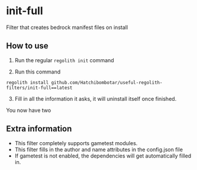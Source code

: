 # init-full
Filter that creates bedrock manifest files on install

## How to use
1. Run the regular `regolith init` command

2. Run this command
```
regolith install github.com/Hatchibombotar/useful-regolith-filters/init-full==latest
```

3. Fill in all the information it asks, it will uninstall itself once finished.

You now have two

## Extra information
- This filter completely supports gametest modules.
- This filter fills in the author and name attributes in the config.json file
- If gametest is not enabled, the dependencies will get automatically filled in.